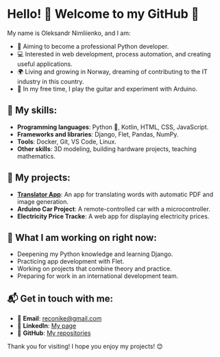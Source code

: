 
# Hello! 👋 Welcome to my GitHub 🌟

My name is Oleksandr Nimliienko, and I am:

- 🎯 Aiming to become a professional Python developer.
- 💻 Interested in web development, process automation, and creating useful applications.
- 🌍 Living and growing in Norway, dreaming of contributing to the IT industry in this country.
- 🎸 In my free time, I play the guitar and experiment with Arduino.

## 🔧 My skills:
- **Programming languages**: Python 🐍, Kotlin, HTML, CSS, JavaScript.
- **Frameworks and libraries**: Django, Flet, Pandas, NumPy.
- **Tools**: Docker, Git, VS Code, Linux.
- **Other skills**: 3D modeling, building hardware projects, teaching mathematics.

## 📂 My projects:
- **[Translator App](https://github.com/RecoNike/PDF_Vocabulary_Maker)**: An app for translating words with automatic PDF and image generation.
- **Arduino Car Project**: A remote-controlled car with a microcontroller.
- **Electricity Price Tracke**: A web app for displaying electricity prices.

## 🚀 What I am working on right now:
- Deepening my Python knowledge and learning Django.
- Practicing app development with Flet.
- Working on projects that combine theory and practice.
- Preparing for work in an international development team.

## 📬 Get in touch with me:
- 📧 **Email**: reconike@gmail.com
- 💼 **LinkedIn**: [My page](https://www.linkedin.com/in/%E2%9A%A1olexandr-nimliienko%E2%9A%A1-bb1b88257/)
- 🌟 **GitHub**: [My repositories](https://github.com/RecoNike?tab=repositories)

Thank you for visiting! I hope you enjoy my projects! 😊

